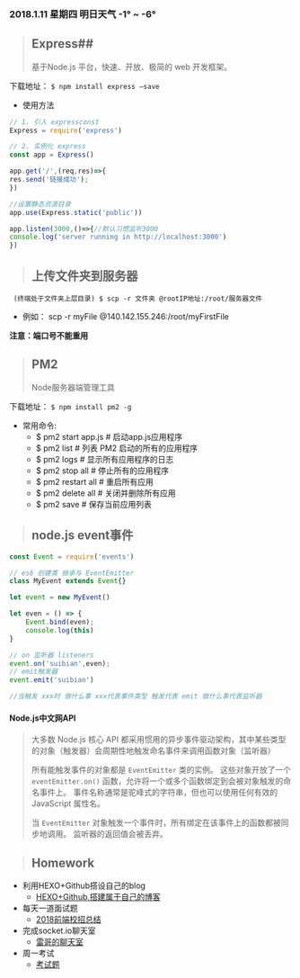 ### 2018.1.11 星期四 明日天气 -1° ~ -6°



> ## Express##
>
> 基于Node.js 平台，快速、开放、极简的 web 开发框架。

下载地址： `$ npm install express —save`

* 使用方法  

```javascript
// 1. 引入 expressconst 
Express = require('express')

// 2. 实例化 express
const app = Express()

app.get('/',(req,res)=>{    
res.send('链接成功');
})

//设置静态资源目录
app.use(Express.static('public'))

app.listen(3000,()=>{//默认习惯监听3000
console.log('server running in http://localhost:3000')
}) 
```







> ## 上传文件夹到服务器

` (终端处于文件夹上层目录) $ scp -r 文件夹 @rootIP地址:/root/服务器文件`

* 例如：  scp -r myFile @140.142.155.246:/root/myFirstFile

__注意：端口号不能重用__





> ## PM2
>
> Node服务器端管理工具

下载地址： `$ npm install pm2 -g `



* 常用命令:
  * $ pm2 start app.js # 启动app.js应用程序
  * $ pm2 list # 列表 PM2 启动的所有的应用程序
  * $ pm2 logs # 显示所有应用程序的日志
  * $ pm2 stop all # 停止所有的应用程序
  * $ pm2 restart all # 重启所有应用
  * $ pm2 delete all # 关闭并删除所有应用
  * $ pm2 save # 保存当前应用列表



>## node.js event事件



```javascript
const Event = require('events')

// es6 创建类 继承与 EventEmitter
class MyEvent extends Event{}

let event = new MyEvent()

let even = () => {
    Event.bind(even);
    console.log(this)
}

// on 监听器 listeners
event.on('suibian',even);
// emit触发器
event.emit('suibian')

//当触发 xxx时 做什么事 xxx代表事件类型 触发代表 emit 做什么事代表监听器
```



#### Node.js中文网API

> 大多数 Node.js 核心 API 都采用惯用的异步事件驱动架构，其中某些类型的对象（触发器）会周期性地触发命名事件来调用函数对象（监听器）
>
> 所有能触发事件的对象都是 `EventEmitter` 类的实例。 这些对象开放了一个 `eventEmitter.on()` 函数，允许将一个或多个函数绑定到会被对象触发的命名事件上。 事件名称通常是驼峰式的字符串，但也可以使用任何有效的 JavaScript 属性名。
>
> 当 `EventEmitter` 对象触发一个事件时，所有绑定在该事件上的函数都被同步地调用。 监听器的返回值会被丢弃。



> ## Homework

* 利用HEXO+Github搭设自己的blog
  *  [HEXO+Github,搭建属于自己的博客](https://www.jianshu.com/p/465830080ea9)
* 每天一道面试题
  * [2018前端校招总结](https://segmentfault.com/a/1190000011635556#articleHeader8)
* 完成socket.io聊天室
  * [雷哥的聊天室](http://140.143.155.246:8080/123)
* 周一考试
  * [考试题](http://www.jianshu.com/p/6a74ef2bdb03)





























#####   

###### 













